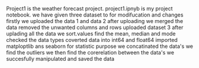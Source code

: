 Project1 is the weather forecast project.
project1.ipnyb is my project notebook.
we have given three dataset to for modifucation and changes 
firstly we uploaded the data 1 and data 2 after uploading we merged the data 
removed the unwanted columns and rows 
uploaded dataset 3 
after uplading all the data we sort.values 
find the mean, median and mode 
checked the data types 
coverted data into int64 and float64
imported matploptlib ans seaborn for statistic purpose 
we concatinated the data's
we find the outliers 
we then find the corerelation between the data's
we succesfully manipulated and saved the data 

